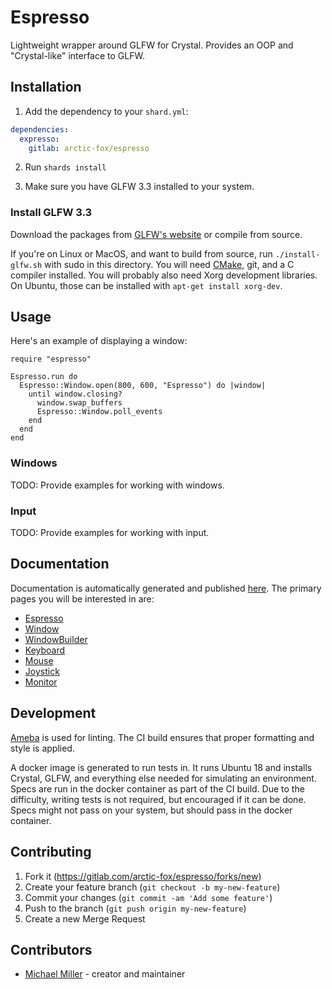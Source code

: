 # Espresso

Lightweight wrapper around GLFW for Crystal.
Provides an OOP and "Crystal-like" interface to GLFW.

## Installation

1. Add the dependency to your `shard.yml`:

```yaml
dependencies:
  expresso:
    gitlab: arctic-fox/espresso
```

2. Run `shards install`

3. Make sure you have GLFW 3.3 installed to your system.

### Install GLFW 3.3

Download the packages from [GLFW's website](https://www.glfw.org/download.html)
or compile from source.

If you're on Linux or MacOS, and want to build from source,
run `./install-glfw.sh` with sudo in this directory.
You will need [CMake](https://cmake.org/), git, and a C compiler installed.
You will probably also need Xorg development libraries.
On Ubuntu, those can be installed with `apt-get install xorg-dev`.

## Usage

Here's an example of displaying a window:

```crystal
require "espresso"

Espresso.run do
  Espresso::Window.open(800, 600, "Espresso") do |window|
    until window.closing?
      window.swap_buffers
      Espresso::Window.poll_events
    end
  end
end
```

### Windows

TODO: Provide examples for working with windows.

### Input

TODO: Provide examples for working with input.

## Documentation

Documentation is automatically generated and published [here](https://arctic-fox.gitlab.io/espresso/).
The primary pages you will be interested in are:

- [Espresso](https://arctic-fox.gitlab.io/espresso/Espresso.html)
- [Window](https://arctic-fox.gitlab.io/espresso/Espresso/Window.html)
- [WindowBuilder](https://arctic-fox.gitlab.io/espresso/Espresso/WindowBuilder.html)
- [Keyboard](https://arctic-fox.gitlab.io/espresso/Espresso/Keyboard.html)
- [Mouse](https://arctic-fox.gitlab.io/espresso/Espresso/Mouse.html)
- [Joystick](https://arctic-fox.gitlab.io/espresso/Espresso/Joystick.html)
- [Monitor](https://arctic-fox.gitlab.io/espresso/Espresso/Monitor.html)

## Development

[Ameba](https://github.com/veelenga/ameba) is used for linting.
The CI build ensures that proper formatting and style is applied.

A docker image is generated to run tests in.
It runs Ubuntu 18 and installs Crystal, GLFW, and everything else needed for simulating an environment.
Specs are run in the docker container as part of the CI build.
Due to the difficulty, writing tests is not required, but encouraged if it can be done.
Specs might not pass on your system, but should pass in the docker container.

## Contributing

1. Fork it (<https://gitlab.com/arctic-fox/espresso/forks/new>)
2. Create your feature branch (`git checkout -b my-new-feature`)
3. Commit your changes (`git commit -am 'Add some feature'`)
4. Push to the branch (`git push origin my-new-feature`)
5. Create a new Merge Request

## Contributors

- [Michael Miller](https://gitlab.com/arctic-fox) - creator and maintainer
